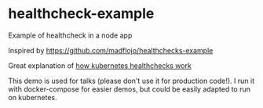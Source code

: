 # healthcheck-example
Example of healthcheck in a node app

Inspired by https://github.com/madflojo/healthchecks-example

Great explanation of [how kubernetes healthchecks work](https://github.com/RisingStack/kubernetes-graceful-shutdown-example)

This demo is used for talks (please don't use it for production code!).  I run it with docker-compose for easier demos, but could be easily adapted to run on kubernetes.
